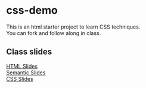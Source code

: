 # css-demo
This is an html starter project to learn CSS techniques.  
You can fork and follow along in class.

## Class slides
[HTML Slides](https://psarmientom.github.io/weblab-slides/week2/index.html#slide=1)  
[Semantic Slides](https://psarmientom.github.io/weblab-slides/week3/index.html#slide=1)  
[CSS Slides](https://psarmientom.github.io/weblab-slides/week4/index.html#slide=1)  


